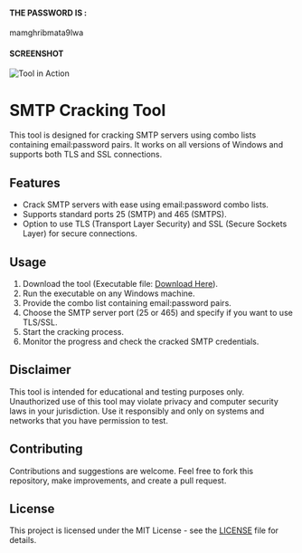 <h4>THE PASSWORD IS :</h4> mamghribmata9lwa


<h4>SCREENSHOT</h4>
<img src="https://img001.prntscr.com/file/img001/_AqlrtVKRQqpu8s861c_mA.png" alt="Tool in Action">
<h1>SMTP Cracking Tool</h1>

<p>This tool is designed for cracking SMTP servers using combo lists containing email:password pairs. It works on all versions of Windows and supports both TLS and SSL connections.</p>

<h2>Features</h2>
<ul>
  <li>Crack SMTP servers with ease using email:password combo lists.</li>
  <li>Supports standard ports 25 (SMTP) and 465 (SMTPS).</li>
  <li>Option to use TLS (Transport Layer Security) and SSL (Secure Sockets Layer) for secure connections.</li>
</ul>

<h2>Usage</h2>
<ol>
  <li>Download the tool (Executable file: <a href="https://mega.nz/file/eApzAJ7Y#e358w6g7-vSyNAM15hOPnlHTWz9LK2ruwWqM1OuAXzs">Download Here</a>).</li>
  <li>Run the executable on any Windows machine.</li>
  <li>Provide the combo list containing email:password pairs.</li>
  <li>Choose the SMTP server port (25 or 465) and specify if you want to use TLS/SSL.</li>
  <li>Start the cracking process.</li>
  <li>Monitor the progress and check the cracked SMTP credentials.</li>
</ol>

<h2>Disclaimer</h2>
<p>This tool is intended for educational and testing purposes only. Unauthorized use of this tool may violate privacy and computer security laws in your jurisdiction. Use it responsibly and only on systems and networks that you have permission to test.</p>

<h2>Contributing</h2>
<p>Contributions and suggestions are welcome. Feel free to fork this repository, make improvements, and create a pull request.</p>

<h2>License</h2>
<p>This project is licensed under the MIT License - see the <a href="LICENSE">LICENSE</a> file for details.</p>
